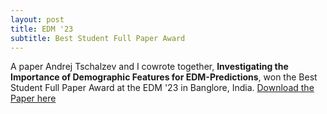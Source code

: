 ```yaml
---
layout: post
title: EDM '23
subtitle: Best Student Full Paper Award
---
```


A paper Andrej Tschalzev and I cowrote together, **Investigating the Importance of Demographic Features for EDM-Predictions**, won the Best Student Full Paper Award at the EDM '23 in Banglore, India. <a href="https://educationaldatamining.org/EDM2023/proceedings/2023.EDM-long-papers.11/2023.EDM-long-papers.11.pdf">Download the Paper here</a> 

